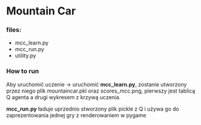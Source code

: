 # Mountain Car
### files:
* mcc_learn.py
* mcc_run.py
* utility.py

### How to run
Aby uruchomić uczenie -> uruchomić **mcc_learn.py**, zostanie 
utworzony przez niego plik mountaincar.pkl oraz scores_mcc.png,
pierwszy jest tablicą Q agenta a drugi wykresem z krzywą uczenia.

**mcc_run.py** ładuje uprzednio stworzony plik pickle z Q i używa go
do zaprezentowania jednej gry z renderowaniem w pygame